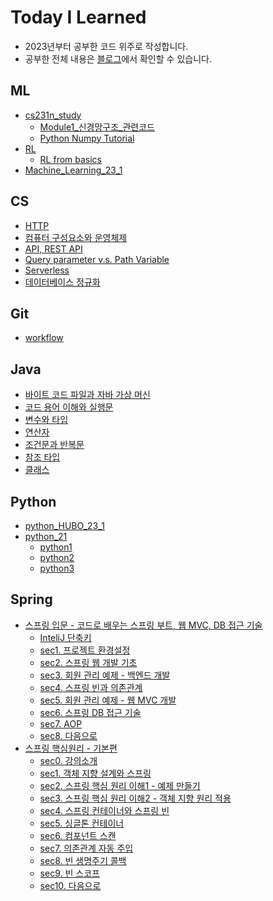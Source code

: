 # Today I Learned
- 2023년부터 공부한 코드 위주로 작성합니다.
- 공부한 전체 내용은 [블로그](https://seoyun.oopy.io/techblog)에서 확인할 수 있습니다.

## ML
- [cs231n_study](https://github.com/seoyun-dev/TIL/tree/main/AI_ML/cs231n_study)
  - [Module1_신경망구조_관련코드](https://github.com/seoyun-dev/TIL/tree/main/AI_ML/cs231n_study/Module1_%EC%8B%A0%EA%B2%BD%EB%A7%9D%EA%B5%AC%EC%A1%B0)
  - [Python Numpy Tutorial](https://github.com/seoyun-dev/TIL/tree/main/AI_ML/cs231n_study/Python_Numpy_Tutorial)
- [RL](https://github.com/seoyun-dev/TIL/tree/main/ML/RL)
  - [RL from basics](https://github.com/seoyun-dev/TIL/tree/main/ML/RL/RLfrombasics)
- [Machine_Learning_23_1](https://github.com/seoyun-dev/TIL/blob/main/AI_ML/Machine_Learning_23_1.ipynb)


## CS
- [HTTP](https://github.com/seoyun-dev/TIL/blob/main/CS/HTTP.md)
- [컴퓨터 구성요소와 운영체제](https://github.com/seoyun-dev/TIL/blob/main/CS/%EC%BB%B4%ED%93%A8%ED%84%B0%20%EA%B5%AC%EC%84%B1%EC%9A%94%EC%86%8C%EC%99%80%20%EC%9A%B4%EC%98%81%EC%B2%B4%EC%A0%9C.md)
- [API, REST API](https://github.com/seoyun-dev/TIL/blob/main/CS/API%2C%20REST%20API.md)
- [Query parameter v.s. Path Variable](https://github.com/seoyun-dev/TIL/blob/main/CS/Query%20Paramete%20v.s.%20Path%20Variable.md)
- [Serverless](https://github.com/seoyun-dev/TIL/blob/main/CS/Serverless.md)
- [데이터베이스 정규화](https://github.com/seoyun-dev/TIL/blob/main/CS/%EB%8D%B0%EC%9D%B4%ED%84%B0%EB%B2%A0%EC%9D%B4%EC%8A%A4%20%EC%A0%95%EA%B7%9C%ED%99%94.md)
## Git
- [workflow](https://github.com/seoyun-dev/TIL/blob/main/Git/workflow.md)


## Java
- [바이트 코드 파일과 자바 가상 머신](https://github.com/seoyun-dev/TIL/blob/main/Java/1.5.%EB%B0%94%EC%9D%B4%ED%8A%B8%EC%BD%94%EB%93%9C_%ED%8C%8C%EC%9D%BC%EA%B3%BC_%EC%9E%90%EB%B0%94_%EA%B0%80%EC%83%81_%EB%A8%B8%EC%8B%A0.md)
- [코드 용어 이해와 실행문](https://github.com/seoyun-dev/TIL/blob/main/Java/1.10%2C11%2C12.%EC%BD%94%EB%93%9C_%EC%9A%A9%EC%96%B4_%EC%9D%B4%ED%95%B4_%EC%A3%BC%EC%84%9D_%EC%8B%A4%ED%96%89%EB%AC%B8.md)
- [변수와 타입](https://github.com/seoyun-dev/TIL/blob/main/Java/md/2.%EB%B3%80%EC%88%98%EC%99%80%20%ED%83%80%EC%9E%85.md)
- [연산자](https://github.com/seoyun-dev/TIL/blob/main/Java/3.%EC%97%B0%EC%82%B0%EC%9E%90.md)
- [조건문과 반복문](https://github.com/seoyun-dev/TIL/blob/main/Java/4.%EC%A1%B0%EA%B1%B4%EB%AC%B8%EA%B3%BC_%EB%B0%98%EB%B3%B5%EB%AC%B8.md)
- [참조 타입](https://github.com/seoyun-dev/TIL/blob/main/Java/5.%EC%B0%B8%EC%A1%B0_%ED%83%80%EC%9E%85.md)
- [클래스](https://github.com/seoyun-dev/TIL/blob/main/Java/6.%ED%81%B4%EB%9E%98%EC%8A%A4.md)

## Python
- [python_HUBO_23_1](https://github.com/seoyun-dev/TIL/tree/main/Python/python_HUBO_23_1)
- [python_21](https://github.com/seoyun-dev/TIL/tree/main/Python/python_21)
  - [python1](https://github.com/seoyun-dev/TIL/blob/main/Python/python_21/python1.ipynb)
  - [python2](https://github.com/seoyun-dev/TIL/blob/main/Python/python_21/python2.ipynb)
  - [python3](https://github.com/seoyun-dev/TIL/blob/main/Python/python_21/python3.ipynb)

## Spring
- [스프링 입문 - 코드로 배우는 스프링 부트, 웹 MVC, DB 접근 기술](https://github.com/seoyun-dev/TIL/tree/main/Spring/%EC%8A%A4%ED%94%84%EB%A7%81_%EC%9E%85%EB%AC%B8)
  - [InteliJ 단축키](https://github.com/seoyun-dev/TIL/blob/main/Spring/%EC%8A%A4%ED%94%84%EB%A7%81_%EC%9E%85%EB%AC%B8/InteliJ%EB%8B%A8%EC%B6%95%ED%82%A4.md)
  - [sec1. 프로젝트 환경설정](https://github.com/seoyun-dev/TIL/blob/main/Spring/%EC%8A%A4%ED%94%84%EB%A7%81_%EC%9E%85%EB%AC%B8/sec1_%ED%94%84%EB%A1%9C%EC%A0%9D%ED%8A%B8_%ED%99%98%EA%B2%BD%EC%84%A4%EC%A0%95.md)
  - [sec2. 스프링 웹  개발 기초](https://github.com/seoyun-dev/TIL/blob/main/Spring/%EC%8A%A4%ED%94%84%EB%A7%81_%EC%9E%85%EB%AC%B8/sec2_%EC%8A%A4%ED%94%84%EB%A7%81_%EC%9B%B9_%EA%B0%9C%EB%B0%9C_%EA%B8%B0%EC%B4%88.md)
  - [sec3. 회원 관리 예제 - 백엔드 개발](https://github.com/seoyun-dev/TIL/blob/main/Spring/%EC%8A%A4%ED%94%84%EB%A7%81_%EC%9E%85%EB%AC%B8/sec3%20%ED%9A%8C%EC%9B%90_%EA%B4%80%EB%A6%AC_%EC%98%88%EC%A0%9C-%EB%B0%B1%EC%97%94%EB%93%9C_%EA%B0%9C%EB%B0%9C.md)
  - [sec4. 스프링 빈과 의존관계](https://github.com/seoyun-dev/TIL/blob/main/Spring/%EC%8A%A4%ED%94%84%EB%A7%81_%EC%9E%85%EB%AC%B8/sec4_%EC%8A%A4%ED%94%84%EB%A7%81_%EB%B9%88%EA%B3%BC_%EC%9D%98%EC%A1%B4%EA%B4%80%EA%B3%84.md)
  - [sec5. 회원 관리 예제 - 웹 MVC 개발](https://github.com/seoyun-dev/TIL/blob/main/Spring/%EC%8A%A4%ED%94%84%EB%A7%81_%EC%9E%85%EB%AC%B8/sec5_%ED%9A%8C%EC%9B%90_%EA%B4%80%EB%A6%AC_%EC%98%88%EC%A0%9C-%EC%9B%B9_MVC_%EA%B0%9C%EB%B0%9C.md)
  - [sec6. 스프링 DB 접근 기술]()
  - [sec7. AOP]()
  - [sec8. 다음으로]()
- [스프링 핵심원리 - 기본편](https://github.com/seoyun-dev/TIL/tree/main/Spring/%EC%8A%A4%ED%94%84%EB%A7%81_%ED%95%B5%EC%8B%AC%EC%9B%90%EB%A6%AC_%EA%B8%B0%EB%B3%B8)
  - [sec0. 강의소개](https://github.com/seoyun-dev/TIL/blob/main/Spring/%EC%8A%A4%ED%94%84%EB%A7%81_%ED%95%B5%EC%8B%AC%EC%9B%90%EB%A6%AC_%EA%B8%B0%EB%B3%B8/sec0_%EA%B0%95%EC%9D%98%EC%86%8C%EA%B0%9C.md)
  - [sec1. 객체 지향 설계와 스프링](https://github.com/seoyun-dev/TIL/blob/main/Spring/%EC%8A%A4%ED%94%84%EB%A7%81_%ED%95%B5%EC%8B%AC%EC%9B%90%EB%A6%AC_%EA%B8%B0%EB%B3%B8/sec1_%EA%B0%9D%EC%B2%B4%20%EC%A7%80%ED%96%A5%20%EC%84%A4%EA%B3%84%EC%99%80%20%EC%8A%A4%ED%94%84%EB%A7%81.md)
  - [sec2. 스프링 핵심 원리 이해1 - 예제 만들기](https://github.com/seoyun-dev/TIL/blob/main/Spring/%EC%8A%A4%ED%94%84%EB%A7%81_%ED%95%B5%EC%8B%AC%EC%9B%90%EB%A6%AC_%EA%B8%B0%EB%B3%B8/sec2_%20%EC%8A%A4%ED%94%84%EB%A7%81%20%ED%95%B5%EC%8B%AC%20%EC%9B%90%EB%A6%AC%20%EC%9D%B4%ED%95%B41%20-%20%EC%98%88%EC%A0%9C%20%EB%A7%8C%EB%93%A4%EA%B8%B0.md)
  - [sec3. 스프링 핵심 원리 이해2 - 객체 지향 원리 적용](https://github.com/seoyun-dev/TIL/blob/main/Spring/%EC%8A%A4%ED%94%84%EB%A7%81_%ED%95%B5%EC%8B%AC%EC%9B%90%EB%A6%AC_%EA%B8%B0%EB%B3%B8/sec3_%EC%8A%A4%ED%94%84%EB%A7%81%20%ED%95%B5%EC%8B%AC%20%EC%9B%90%EB%A6%AC%20%EC%9D%B4%ED%95%B42%20-%20%EA%B0%9D%EC%B2%B4%20%EC%A7%80%ED%96%A5%20%EC%9B%90%EB%A6%AC%20%EC%A0%81%EC%9A%A9.md)
  - [sec4. 스프링 컨테이너와 스프링 빈](https://github.com/seoyun-dev/TIL/blob/main/Spring/%EC%8A%A4%ED%94%84%EB%A7%81_%ED%95%B5%EC%8B%AC%EC%9B%90%EB%A6%AC_%EA%B8%B0%EB%B3%B8/sec4_%EC%8A%A4%ED%94%84%EB%A7%81%20%EC%BB%A8%ED%85%8C%EC%9D%B4%EB%84%88%EC%99%80%20%EC%8A%A4%ED%94%84%EB%A7%81%20%EB%B9%88.md)
  - [sec5. 싱글톤 컨테이너](https://github.com/seoyun-dev/TIL/blob/main/Spring/%EC%8A%A4%ED%94%84%EB%A7%81_%ED%95%B5%EC%8B%AC%EC%9B%90%EB%A6%AC_%EA%B8%B0%EB%B3%B8/sec5_%EC%8B%B1%EA%B8%80%ED%86%A4%20%EC%BB%A8%ED%85%8C%EC%9D%B4%EB%84%88.md)
  - [sec6. 컴포넌트 스캔](https://github.com/seoyun-dev/TIL/blob/main/Spring/%EC%8A%A4%ED%94%84%EB%A7%81_%ED%95%B5%EC%8B%AC%EC%9B%90%EB%A6%AC_%EA%B8%B0%EB%B3%B8/sec6_%EC%BB%B4%ED%8F%AC%EB%84%8C%ED%8A%B8%20%EC%8A%A4%EC%BA%94.md)
  - [sec7. 의존관계 자동 주입](https://github.com/seoyun-dev/TIL/blob/main/Spring/%EC%8A%A4%ED%94%84%EB%A7%81_%ED%95%B5%EC%8B%AC%EC%9B%90%EB%A6%AC_%EA%B8%B0%EB%B3%B8/sec7_%EC%9D%98%EC%A1%B4%EA%B4%80%EA%B3%84%20%EC%9E%90%EB%8F%99%20%EC%A3%BC%EC%9E%85.md)
  - [sec8. 빈 생명주기 콜백]()
  - [sec9. 빈 스코프]()
  - [sec10. 다음으로]()
